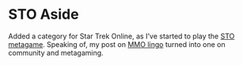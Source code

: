 # STO Aside

Added a category for Star Trek Online, as I've started to play the [STO metagame](http://www.startrek-online.net/). Speaking of, my post on [MMO lingo](http://westkarana.com/index.php/2007/01/25/wc-xp-grp-lftank1m-xr-rtg/) turned into one on community and metagaming.
